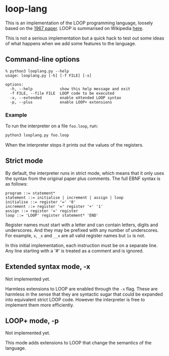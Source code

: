 # loop-lang

This is an implementation of the LOOP programming language, loosely based on the 
[1967 paper](https://dl.acm.org/doi/pdf/10.1145/800196.806014). LOOP is 
summarised on Wikipedia [here](https://en.wikipedia.org/wiki/LOOP_(programming_language)).

This is not a serious implementation but a quick hack to test out some ideas
of what happens when we add some features to the language. 

## Command-line options

```
% python3 looplang.py --help
usage: looplang.py [-h] [-f FILE] [-x]

options:
  -h, --help            show this help message and exit
  -f FILE, --file FILE  LOOP code to be executed
  -x, --extended        enable eXtended LOOP syntax
  -p, --plus            enable LOOP+ extensions
```

### Example

To run the interpreter on a file `foo.loop`, run:
```bash
python3 looplang.py foo.loop
```
When the interpreter stops it prints out the values of the registers.

## Strict mode

By default, the interpreter runs in strict mode, which means that it only uses
the syntax from the original paper plus comments. The full EBNF syntax is as 
follows:

```
program ::= statement*
statement ::= initialise | increment | assign | loop
initialise ::= register '=' '0'
increment ::= register '=' register '+' '1'
assign ::= register '=' register
loop ::= 'LOOP' register statement* 'END'
```

Register names must start with a letter and can contain letters, digits and 
underscores. And they may be prefixed with any number of underscores. For 
example, `x`, `_x` and `__x` are all valid register names but `1x` is not.

In this initial implementation, each instruction must be on a separate line.
Any line starting with a '#' is treated as a comment and is ignored.

## Extended syntax mode, -x

Not implemented yet.

Harmless extensions to LOOP are enabled through the `-x` flag. These are
harmless in the sense that they are syntactic sugar that could be expanded into 
equivalent strict LOOP code. However the interpreter is free to implement them
more efficiently.


## LOOP+ mode, -p

Not implemented yet.

This mode adds extensions to LOOP that change the semantics of the language.
